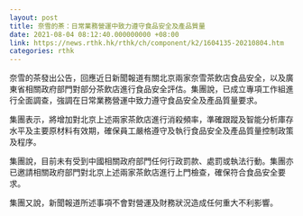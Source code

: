 ```yaml
---
layout: post
title: 奈雪的茶：日常業務營運中致力遵守食品安全及產品質量
date: 2021-08-04 08:12:40.000000000 +08:00
link: https://news.rthk.hk/rthk/ch/component/k2/1604135-20210804.htm
categories: rthk
---
```


奈雪的茶發出公告，回應近日新聞報道有關北京兩家奈雪茶飲店食品安全，以及廣東省相關政府部門對部分茶飲店進行食品安全評估。集團說，已成立專項工作組進行全面調查，強調在日常業務營運中致力遵守食品安全及產品質量要求。

集團表示，將增加對北京上述兩家茶飲店進行消殺頻率，準確跟蹤及智能分析庫存水平及主要原材料有效期，確保員工嚴格遵守及執行食品安全及產品質量控制政策及程序。

集團說，目前未有受到中國相關政府部門任何行政罰款、處罰或執法行動。集團亦已邀請相關政府部門對北京上述兩家茶飲店進行上門檢查，確保符合食品安全要求。

集團又說，新聞報道所述事項不會對營運及財務狀況造成任何重大不利影響。
